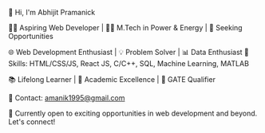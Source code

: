 👋 Hi, I'm Abhijit Pramanick

👨‍💻 Aspiring Web Developer | 🧑‍🎓 M.Tech in Power & Energy | 🚀 Seeking Opportunities

🌐 Web Development Enthusiast | 💡 Problem Solver | 📊 Data Enthusiast
🌟 Skills: HTML/CSS/JS, React JS, C/C++, SQL, Machine Learning, MATLAB

📚 Lifelong Learner | 🏅 Academic Excellence | 🤖 GATE Qualifier

📧 Contact: amanik1995@gmail.com

🌱 Currently open to exciting opportunities in web development and beyond. Let's connect!
